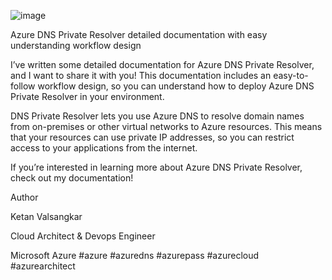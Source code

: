 ![image](https://github.com/user-attachments/assets/016aba77-5273-4db9-a208-b13fea91297e)


Azure DNS Private Resolver detailed documentation with easy understanding workflow design

I’ve written some detailed documentation for Azure DNS Private Resolver, and I want to share it with you! This documentation includes an easy-to-follow workflow design, so you can understand how to deploy Azure DNS Private Resolver in your environment.



DNS Private Resolver lets you use Azure DNS to resolve domain names from on-premises or other virtual networks to Azure resources. This means that your resources can use private IP addresses, so you can restrict access to your applications from the internet.



If you’re interested in learning more about Azure DNS Private Resolver, check out my documentation!





Author

Ketan Valsangkar

Cloud Architect & Devops Engineer



Microsoft Azure #azure #azuredns #azurepass #azurecloud #azurearchitect
